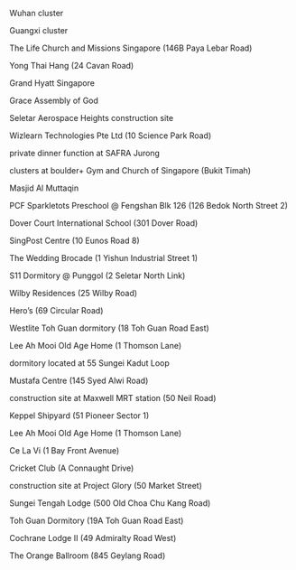 Wuhan cluster

Guangxi cluster

The Life Church and Missions Singapore (146B Paya Lebar Road)

Yong Thai Hang (24 Cavan Road)

Grand Hyatt Singapore

Grace Assembly of God

Seletar Aerospace Heights construction site

Wizlearn Technologies Pte Ltd (10 Science Park Road)

private dinner function at SAFRA Jurong

clusters at boulder+ Gym and Church of Singapore (Bukit Timah)

Masjid Al Muttaqin

PCF Sparkletots Preschool @ Fengshan Blk 126 (126 Bedok North Street 2)

Dover Court International School (301 Dover Road)

SingPost Centre (10 Eunos Road 8)

The Wedding Brocade (1 Yishun Industrial Street 1)

S11 Dormitory @ Punggol (2 Seletar North Link)

Wilby Residences (25 Wilby Road)

Hero’s (69 Circular Road)

Westlite Toh Guan dormitory (18 Toh Guan Road East)

Lee Ah Mooi Old Age Home (1 Thomson Lane)

dormitory located at 55 Sungei Kadut Loop

Mustafa Centre (145 Syed Alwi Road)

construction site at Maxwell MRT station (50 Neil Road)

Keppel Shipyard (51 Pioneer Sector 1)

Lee Ah Mooi Old Age Home (1 Thomson Lane)

Ce La Vi (1 Bay Front Avenue)

Cricket Club (A Connaught Drive)

construction site at Project Glory (50 Market Street)

Sungei Tengah Lodge (500 Old Choa Chu Kang Road)

Toh Guan Dormitory (19A Toh Guan Road East)

Cochrane Lodge II (49 Admiralty Road West)

The Orange Ballroom (845 Geylang Road)
